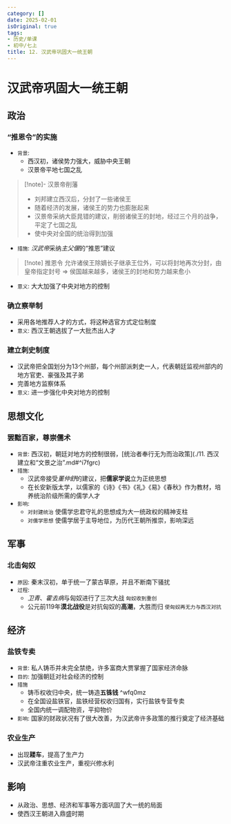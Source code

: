 ```yaml
---
category: []
date: 2025-02-01
isOriginal: true
tags:
- 历史/单课
- 初中/七上
title: 12. 汉武帝巩固大一统王朝
---
```

# 汉武帝巩固大一统王朝
## 政治
### “推恩令”的实施
- `背景`: 
    - 西汉初，诸侯势力强大，威胁中央王朝
    - 汉景帝平地七国之乱

> [!note]- 汉景帝削藩
> - 刘邦建立西汉后，分封了一些诸侯王
> - 随着经济的发展，诸侯王的势力也膨胀起来
> - 汉景帝采纳大臣晁错的建议，削弱诸侯王的封地，经过三个月的战争，平定了七国之乱
> - 使中央对全国的统治得到加强 
> 

- `措施`: *汉武帝*采纳*主父偃*的“推恩”建议

> [!note] 推恩令
> 允许诸侯王除嫡长子继承王位外，可以将封地再次分封，由皇帝指定封号 => 侯国越来越多，诸侯王的封地和势力越来愈小

- `意义`: 大大加强了中央对地方的控制

### 确立察举制
- 采用各地推荐人才的方式，将这种选官方式定位制度
- `意义`: 西汉王朝选拔了一大批杰出人才
### 建立刺史制度
- 汉武帝把全国划分为13个州部，每个州部派刺史一人，代表朝廷监视州部内的地方官吏、豪强及其子弟
- 完善地方监察体系
- `意义`: 进一步强化中央对地方的控制
## 思想文化
### 罢黜百家，尊崇儒术
- `背景`: 西汉初，朝廷对地方的控制很弱，[统治者奉行无为而治政策](./11. 西汉建立和“文景之治”.md#^i7fgrc)
- `措施`: 
    - 汉武帝接受*董仲舒*的建议，把**儒家学说**立为正统思想
    - 在长安新版太学，以儒家的《诗》《书》《礼》《易》《春秋》作为教材，培养统治阶级所需的儒学人才
- `影响`: 
    - `对封建统治` 使儒学忠君守礼的思想成为大一统政权的精神支柱
    - `对儒学思想` 使儒学居于主导地位，为历代王朝所推崇，影响深远
## 军事
### 北击匈奴
- `原因`: 秦末汉初，单于统一了蒙古草原，并且不断南下骚扰
- `过程`: 
    - *卫青*、*霍去病*与匈奴进行了三次大战 `匈奴收到重创`
    - 公元前119年**漠北战役**是对抗匈奴的**高潮**，大胜而归 `使匈奴再无力与西汉对抗`
## 经济
### 盐铁专卖
- `背景`: 私人铸币并未完全禁绝，许多富商大贾掌握了国家经济命脉
- `目的`: 加强朝廷对社会经济的控制
- `措施`
    - 铸币权收归中央，统一铸造**五铢钱** ^wfq0mz
    - 在全国设盐铁官，盐铁经营权收归国有，实行盐铁专营专卖
    - 全国内统一调配物资，平抑物价
- `影响`: 国家的财政状况有了很大改善，为汉武帝许多政策的推行奠定了经济基础
### 农业生产
- 出现**耧车**，提高了生产力
- 汉武帝注重农业生产，重视兴修水利

## 影响
- 从政治、思想、经济和军事等方面巩固了大一统的局面
- 使西汉王朝进入鼎盛时期